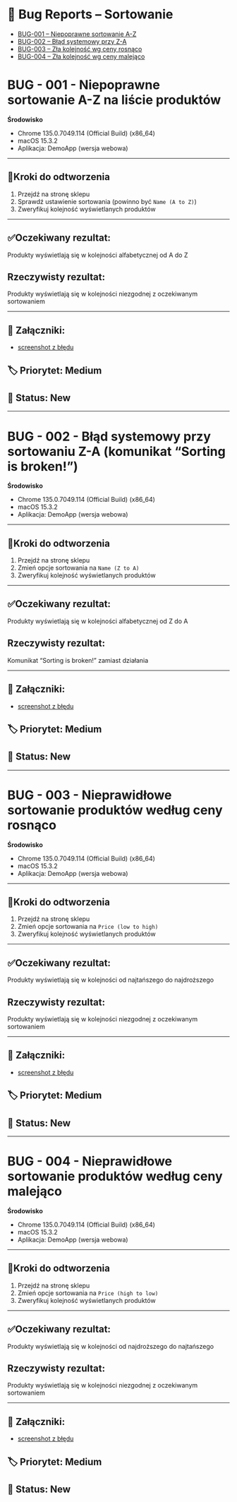 # 🐞 Bug Reports – Sortowanie

- [BUG-001 – Niepoprawne sortowanie A-Z](#bug-001)
- [BUG-002 – Błąd systemowy przy Z-A](#bug-002)
- [BUG-003 – Zła kolejność wg ceny rosnąco](#bug-003)
- [BUG-004 – Zła kolejność wg ceny malejąco](#bug-004)


# BUG - 001 - Niepoprawne sortowanie A-Z na liście produktów

**Środowisko**
- Chrome 135.0.7049.114 (Official Build) (x86_64)
- macOS 15.3.2
- Aplikacja: DemoApp (wersja webowa)

---

## 🔁Kroki do odtworzenia
1. Przejdź na stronę sklepu 
2. Sprawdź ustawienie sortowania (powinno być `Name (A to Z)`)
3. Zweryfikuj kolejność wyświetlanych produktów

----

## ✅Oczekiwany rezultat:
Produkty wyświetlają się w kolejności alfabetycznej od A do Z

## Rzeczywisty rezultat:
Produkty wyświetlają się w kolejności niezgodnej z oczekiwanym sortowaniem

----
## 🧷 Załączniki:
- [screenshot z błędu](../assets/sort-bug-1.png)

## 🏷 Priorytet: Medium  
## 🔧 Status: New



-------------------

# BUG - 002 - Błąd systemowy przy sortowaniu Z-A (komunikat “Sorting is broken!”)

**Środowisko**
- Chrome 135.0.7049.114 (Official Build) (x86_64)
- macOS 15.3.2
- Aplikacja: DemoApp (wersja webowa)

---

## 🔁Kroki do odtworzenia
1. Przejdź na stronę sklepu 
2. Zmień opcje sortowania na `Name (Z to A)`
3. Zweryfikuj kolejność wyświetlanych produktów

----

## ✅Oczekiwany rezultat:
Produkty wyświetlają się w kolejności alfabetycznej od Z do A

## Rzeczywisty rezultat:
Komunikat “Sorting is broken!” zamiast działania

----
## 🧷 Załączniki:
- [screenshot z błędu](assets/sort-bug-2.png)

## 🏷 Priorytet: Medium  
## 🔧 Status: New



-------------------

# BUG - 003 - Nieprawidłowe sortowanie produktów według ceny rosnąco

**Środowisko**
- Chrome 135.0.7049.114 (Official Build) (x86_64)
- macOS 15.3.2
- Aplikacja: DemoApp (wersja webowa)

---

## 🔁Kroki do odtworzenia
1. Przejdź na stronę sklepu 
2. Zmień opcje sortowania na `Price (low to high)`
3. Zweryfikuj kolejność wyświetlanych produktów

----

## ✅Oczekiwany rezultat:
Produkty wyświetlają się w kolejności od najtańszego do najdroższego

## Rzeczywisty rezultat:
Produkty wyświetlają się w kolejności niezgodnej z oczekiwanym sortowaniem

----
## 🧷 Załączniki:
- [screenshot z błędu](assets/sort-bug-3.png)

## 🏷 Priorytet: Medium  
## 🔧 Status: New



-------------------

# BUG - 004 - Nieprawidłowe sortowanie produktów według ceny malejąco

**Środowisko**
- Chrome 135.0.7049.114 (Official Build) (x86_64)
- macOS 15.3.2
- Aplikacja: DemoApp (wersja webowa)

---

## 🔁Kroki do odtworzenia
1. Przejdź na stronę sklepu 
2. Zmień opcje sortowania na `Price (high to low)`
3. Zweryfikuj kolejność wyświetlanych produktów

----

## ✅Oczekiwany rezultat:
Produkty wyświetlają się w kolejności od najdroższego do najtańszego

## Rzeczywisty rezultat:
Produkty wyświetlają się w kolejności niezgodnej z oczekiwanym sortowaniem

----
## 🧷 Załączniki:
- [screenshot z błędu](assets/sort-bug-4.png)

## 🏷 Priorytet: Medium  
## 🔧 Status: New